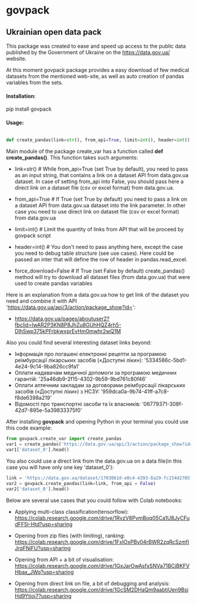 # **govpack**

## Ukrainian open data pack

This package was created to ease and speed up access to the public data published by the Government of Ukraine on the https://data.gov.ua/ website.

At this moment govpack package provides a easy download of few medical datasets from the mentioned web-site, as well as auto creation of pandas variables from the sets.

#### Installation:

pip install govpack

#### Usage:

```python

def create_pandas(link=str(), from_api=True, limit=int(), header=int(), force_download=False)

```

Main module of the package create_var has a function called **def create_pandas()**. This function takes such arguments:
  * link=str() # While from_api=True (set True by default), you need to pass as an input string, that contains a link on a dataset API from data.gov.ua dataset. In case of setting from_api into False, you should pass here a direct link on a dataset file (csv or excel format) from data.gov.ua.

  * from_api=True # If True (set True by default) you need to pass a link on a dataset API from data.gov.ua dataset into the link parameter. In other case you need to use direct link on dataset file (csv or excel format) from data.gov.ua

  * limit=int() # Limit the quantity of links from API that will be proceed by govpack script

  * header=int() # You don't need to pass anything here, except the case you need to debug table structure (see use cases). Here could be passed an inter that will define the row of header in pandas.read_excel.

  * force_download=False # If True (set False by default) create_pandas() method will try to download all dataset files (from data.gov.ua) that were used to create pandas variables

Here is an explanation from a data.gov.ua how to get link of the dataset you need and combine it with API 'https://data.gov.ua/api/3/action/package_show?id=':
  * https://data.gov.ua/pages/aboutuser2?fbclid=IwAR2P3KN8P8JhZu8GUhHQZ4rh5-DlhSwp375kPFrbkwxprEvHm0mwhr2wQ1M

Also you could find several interesting dataset links beyond:
  * Інформація про погашені електронні рецепти за програмою реімбурсації лікарських засобів («Доступні ліки»): '5334586c-5bd1-4e24-9c14-9ba826cc9fa1'
  * Оплати надавачам медичної допомоги за програмою медичних гарантій: '25a46db9-2f15-4302-9b59-9bd761c80f46'
  * Оплати аптечним закладам за договорами реімбурсації лікарських засобів («Доступні ліки») з НСЗУ: '959dca0a-9b74-41ff-a7c8-f8de6398a219'
  * Відомості про транспортні засоби та їх власників: '06779371-308f-42d7-895e-5a39833375f0'

After installing **govpack** and opening Python in your terminal you could use this code example:

```python
from govpack.create_var import create_pandas
var1 = create_pandas('https://data.gov.ua/api/3/action/package_show?id=959dca0a-9b74-41ff-a7c8-f8de6398a219')
var1['dataset_0'].head()
```

You also could use a direct link from the data.gov.ua on a data file(in this case you will have only one key 'dataset_0'):

```python
link = 'https://data.gov.ua/dataset/1703061d-e0c4-4393-8a29-fc154d2705fe/resource/506977cc-1793-41ee-b14e-6d2bab7c02f4/download/pasport-naboru-danikh.xlsx'
var2 = govpack.create_pandas(link=link, from_api = False)
var2['dataset_0'].head()
```

Below are several use cases that you could follow with Colab notebooks:
  * Applying multi-class classification(tensorflow): https://colab.research.google.com/drive/1RvzV8PvmBoq05Ca1U8JyCFudFF5I-Htd?usp=sharing

  * Opening from zip files (with limiting), ranking: https://colab.research.google.com/drive/1FxIOxPBy04rBWR2zqRcSzmfiJrqFNiFU?usp=sharing

  * Opening from API + a bit of visualisation: https://colab.research.google.com/drive/1GxJarOwAsfxSNVa71BCjBKFVHbax_JWq?usp=sharing

  * Opening from direct link on file, a bit of debugging and analysis: https://colab.research.google.com/drive/1GcSM2DHaQm9aabtiUen9BsjHd9Ytioi7?usp=sharing
